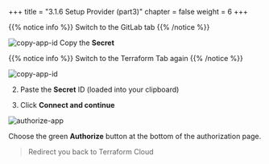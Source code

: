 +++
title = "3.1.6 Setup Provider (part3)"
chapter = false
weight = 6
+++

{{% notice info %}}
Switch to the GitLab tab
{{% /notice %}}

![copy-app-id](/images/lab3/gitlab-sec_id.png)
Copy the __Secret__ 

{{% notice info %}}
Switch to the Terraform Tab again
{{% /notice %}}

![copy-app-id](/images/lab3/paste_sec-id.png)

2. Paste the __Secret__ ID (loaded into your clipboard)

3. Click __Connect and continue__ 

![authorize-app](/images/lab3/chose_authorize.png)

Choose the green __Authorize__ button at the bottom of the authorization page.

> Redirect you back to Terraform Cloud

